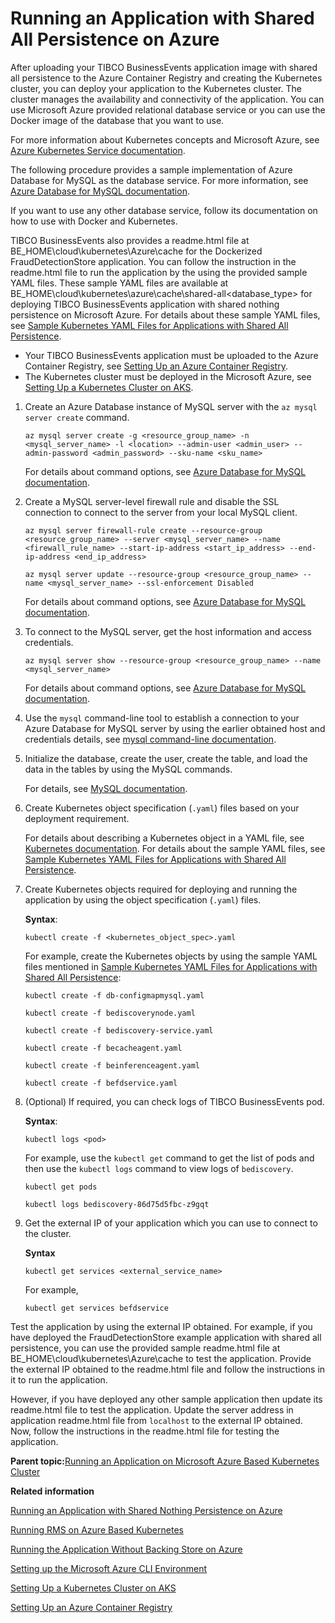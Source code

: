 # Running an Application with Shared All Persistence on Azure

After uploading your TIBCO BusinessEvents application image with shared all persistence to the Azure Container Registry and creating the Kubernetes cluster, you can deploy your application to the Kubernetes cluster. The cluster manages the availability and connectivity of the application. You can use Microsoft Azure provided relational database service or you can use the Docker image of the database that you want to use.

For more information about Kubernetes concepts and Microsoft Azure, see [Azure Kubernetes Service documentation](https://docs.microsoft.com/en-us/azure/aks/).

The following procedure provides a sample implementation of Azure Database for MySQL as the database service. For more information, see [Azure Database for MySQL documentation](https://docs.microsoft.com/en-us/azure/mysql/).

If you want to use any other database service, follow its documentation on how to use with Docker and Kubernetes.

TIBCO BusinessEvents also provides a readme.html file at BE_HOME\cloud\kubernetes\Azure\cache for the Dockerized FraudDetectionStore application. You can follow the instruction in the readme.html file to run the application by the using the provided sample YAML files. These sample YAML files are available at BE_HOME\cloud\kubernetes\azure\cache\shared-all\<database_type> for deploying TIBCO BusinessEvents application with shared nothing persistence on Microsoft Azure. For details about these sample YAML files, see [Sample Kubernetes YAML Files for Applications with Shared All Persistence](Sample%20Kubernetes%20Resource%20Files%20for%20Shared%20All%20Storage#).

-   Your TIBCO BusinessEvents application must be uploaded to the Azure Container Registry, see [Setting Up an Azure Container Registry](Setting%20Up%20an%20Azure%20Container%20Registry).
-   The Kubernetes cluster must be deployed in the Microsoft Azure, see [Setting Up a Kubernetes Cluster on AKS](Setting%20Up%20a%20Kubernetes%20Cluster%20on%20AKS).

1.  Create an Azure Database instance of MySQL server with the `az mysql server create` command.

    ```
    az mysql server create -g <resource_group_name> -n <mysql_server_name> -l <location> --admin-user <admin_user> --admin-password <admin_password> --sku-name <sku_name>
    ```

    For details about command options, see [Azure Database for MySQL documentation](https://docs.microsoft.com/en-us/azure/mysql/).

2.  Create a MySQL server-level firewall rule and disable the SSL connection to connect to the server from your local MySQL client.

    ```
    az mysql server firewall-rule create --resource-group <resource_group_name> --server <mysql_server_name> --name <firewall_rule_name> --start-ip-address <start_ip_address> --end-ip-address <end_ip_address>
    
    az mysql server update --resource-group <resource_group_name> --name <mysql_server_name> --ssl-enforcement Disabled
    ```

    For details about command options, see [Azure Database for MySQL documentation](https://docs.microsoft.com/en-us/azure/mysql/).

3.  To connect to the MySQL server, get the host information and access credentials.

    ```
    az mysql server show --resource-group <resource_group_name> --name <mysql_server_name>
    ```

    For details about command options, see [Azure Database for MySQL documentation](https://docs.microsoft.com/en-us/azure/mysql/).

4.  Use the `mysql` command-line tool to establish a connection to your Azure Database for MySQL server by using the earlier obtained host and credentials details, see [mysql command-line documentation](https://dev.mysql.com/doc/refman/5.6/en/mysql.html).

5.  Initialize the database, create the user, create the table, and load the data in the tables by using the MySQL commands.

    For details, see [MySQL documentation](https://dev.mysql.com/doc/).

6.  Create Kubernetes object specification \(`.yaml`\) files based on your deployment requirement.

    For details about describing a Kubernetes object in a YAML file, see [Kubernetes documentation](https://kubernetes.io/docs/concepts/overview/working-with-objects/kubernetes-objects/). For details about the sample YAML files, see [Sample Kubernetes YAML Files for Applications with Shared All Persistence](Sample%20Kubernetes%20Resource%20Files%20for%20Shared%20All%20Storage#).

7.  Create Kubernetes objects required for deploying and running the application by using the object specification \(`.yaml`\) files.

    **Syntax**:

    ```
    kubectl create -f <kubernetes_object_spec>.yaml
    ```

    For example, create the Kubernetes objects by using the sample YAML files mentioned in [Sample Kubernetes YAML Files for Applications with Shared All Persistence](Sample%20Kubernetes%20Resource%20Files%20for%20Shared%20All%20Storage#):

    ```
    kubectl create -f db-configmapmysql.yaml
    
    kubectl create -f bediscoverynode.yaml
    
    kubectl create -f bediscovery-service.yaml
    
    kubectl create -f becacheagent.yaml
    
    kubectl create -f beinferenceagent.yaml
    
    kubectl create -f befdservice.yaml
    ```

8.  \(Optional\) If required, you can check logs of TIBCO BusinessEvents pod.

    **Syntax**:

    ```
    kubectl logs <pod>
    ```

    For example, use the `kubectl get` command to get the list of pods and then use the `kubectl logs` command to view logs of `bediscovery`.

    ```
    kubectl get pods
    
    kubectl logs bediscovery-86d75d5fbc-z9gqt
    ```

9.  Get the external IP of your application which you can use to connect to the cluster.

    **Syntax**

    ```
    kubectl get services <external_service_name>
    ```

    For example,

    ```
    kubectl get services befdservice
    ```


Test the application by using the external IP obtained. For example, if you have deployed the FraudDetectionStore example application with shared all persistence, you can use the provided sample readme.html file at BE_HOME\cloud\kubernetes\Azure\cache to test the application. Provide the external IP obtained to the readme.html file and follow the instructions in it to run the application.

However, if you have deployed any other sample application then update its readme.html file to test the application. Update the server address in application readme.html file from `localhost` to the external IP obtained. Now, follow the instructions in the readme.html file for testing the application.

**Parent topic:**[Running an Application on Microsoft Azure Based Kubernetes Cluster](Running%20an%20Application%20on%20Microsoft%20Azure%20Based%20Kubernetes%20Cluster)

**Related information**  


[Running an Application with Shared Nothing Persistence on Azure](Running%20an%20Application%20with%20Shared%20Nothing%20Storage%20on%20Azure)

[Running RMS on Azure Based Kubernetes](Running%20RMS%20on%20Azure%20Based%20Kubernetes)

[Running the Application Without Backing Store on Azure](Running%20the%20TIBCO%20BusinessEvents%20Application%20for%20No%20Backing%20Store)

[Setting up the Microsoft Azure CLI Environment](Setting%20Microsoft%20Azure%20CLI%20Environment)

[Setting Up a Kubernetes Cluster on AKS](Setting%20Up%20a%20Kubernetes%20Cluster%20on%20AKS)

[Setting Up an Azure Container Registry](Setting%20Up%20an%20Azure%20Container%20Registry)

